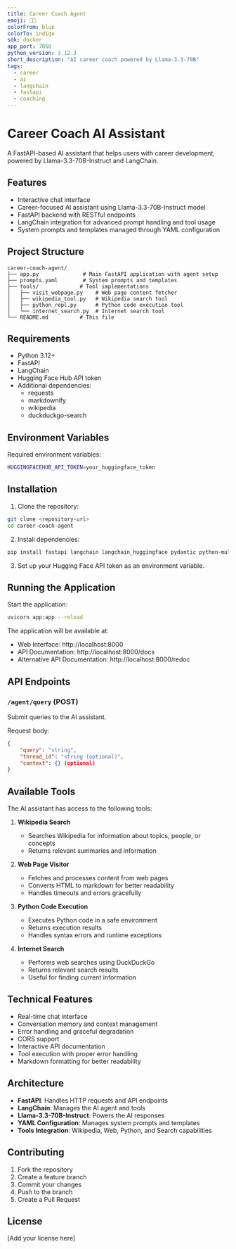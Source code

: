 ```yaml
---
title: Career Coach Agent
emoji: 🧑‍💼
colorFrom: blue
colorTo: indigo
sdk: docker
app_port: 7860
python_version: 3.12.3
short_description: "AI career coach powered by Llama-3.3-70B"
tags:
  - career
  - ai
  - langchain
  - fastapi
  - coaching
---
```


# Career Coach AI Assistant

A FastAPI-based AI assistant that helps users with career development, powered by Llama-3.3-70B-Instruct and LangChain.

## Features

- Interactive chat interface
- Career-focused AI assistant using Llama-3.3-70B-Instruct model
- FastAPI backend with RESTful endpoints
- LangChain integration for advanced prompt handling and tool usage
- System prompts and templates managed through YAML configuration

## Project Structure

```
career-coach-agent/
├── app.py              # Main FastAPI application with agent setup
├── prompts.yaml        # System prompts and templates
├── tools/             # Tool implementations
│   ├── visit_webpage.py    # Web page content fetcher
│   ├── wikipedia_tool.py   # Wikipedia search tool
│   ├── python_repl.py      # Python code execution tool
│   └── internet_search.py  # Internet search tool
└── README.md          # This file
```

## Requirements

- Python 3.12+
- FastAPI
- LangChain
- Hugging Face Hub API token
- Additional dependencies:
  - requests
  - markdownify
  - wikipedia
  - duckduckgo-search

## Environment Variables

Required environment variables:
```bash
HUGGINGFACEHUB_API_TOKEN=your_huggingface_token
```

## Installation

1. Clone the repository:
```bash
git clone <repository-url>
cd career-coach-agent
```

2. Install dependencies:
```bash
pip install fastapi langchain langchain_huggingface pydantic python-multipart uvicorn requests markdownify wikipedia duckduckgo-search
```

3. Set up your Hugging Face API token as an environment variable.

## Running the Application

Start the application:
```bash
uvicorn app:app --reload
```

The application will be available at:
- Web Interface: http://localhost:8000
- API Documentation: http://localhost:8000/docs
- Alternative API Documentation: http://localhost:8000/redoc

## API Endpoints

### `/agent/query` (POST)
Submit queries to the AI assistant.

Request body:
```json
{
    "query": "string",
    "thread_id": "string (optional)",
    "context": {} (optional)
}
```

## Available Tools

The AI assistant has access to the following tools:

1. **Wikipedia Search**
   - Searches Wikipedia for information about topics, people, or concepts
   - Returns relevant summaries and information

2. **Web Page Visitor**
   - Fetches and processes content from web pages
   - Converts HTML to markdown for better readability
   - Handles timeouts and errors gracefully

3. **Python Code Execution**
   - Executes Python code in a safe environment
   - Returns execution results
   - Handles syntax errors and runtime exceptions

4. **Internet Search**
   - Performs web searches using DuckDuckGo
   - Returns relevant search results
   - Useful for finding current information

## Technical Features

- Real-time chat interface
- Conversation memory and context management
- Error handling and graceful degradation
- CORS support
- Interactive API documentation
- Tool execution with proper error handling
- Markdown formatting for better readability

## Architecture

- **FastAPI**: Handles HTTP requests and API endpoints
- **LangChain**: Manages the AI agent and tools
- **Llama-3.3-70B-Instruct**: Powers the AI responses
- **YAML Configuration**: Manages system prompts and templates
- **Tools Integration**: Wikipedia, Web, Python, and Search capabilities

## Contributing

1. Fork the repository
2. Create a feature branch
3. Commit your changes
4. Push to the branch
5. Create a Pull Request

## License

[Add your license here]
